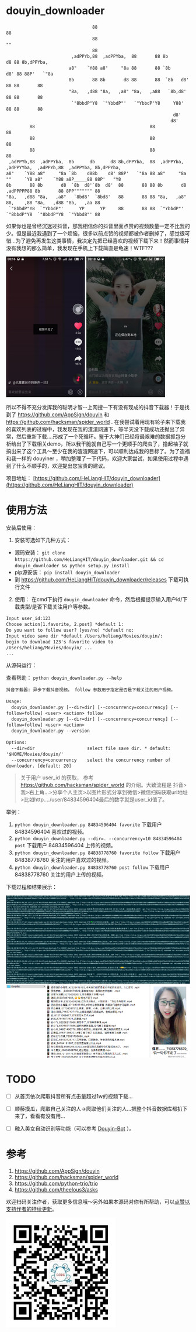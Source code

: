 # douyin_downloader

```univers.flf
                                 88                                     88
                                 88                                     ""
                                 88
                         ,adPPYb,88  ,adPPYba,  88       88 8b       d8 88 8b,dPPYba,
                        a8"    `Y88 a8"     "8a 88       88 `8b     d8' 88 88P'   `"8a
                        8b       88 8b       d8 88       88  `8b   d8'  88 88       88
                        "8a,   ,d88 "8a,   ,a8" "8a,   ,a88   `8b,d8'   88 88       88
                         `"8bbdP"Y8  `"YbbdP"'   `"YbbdP'Y8     Y88'    88 88       88
                                                                d8'
                                                               d8'
         88                                            88                                 88
         88                                            88                                 88
         88                                            88                                 88
 ,adPPYb,88  ,adPPYba,  8b      db      d8 8b,dPPYba,  88  ,adPPYba,  ,adPPYYba,  ,adPPYb,88  ,adPPYba, 8b,dPPYba,
a8"    `Y88 a8"     "8a `8b    d88b    d8' 88P'   `"8a 88 a8"     "8a ""     `Y8 a8"    `Y88 a8P_____88 88P'   "Y8
8b       88 8b       d8  `8b  d8'`8b  d8'  88       88 88 8b       d8 ,adPPPPP88 8b       88 8PP""""""" 88
"8a,   ,d88 "8a,   ,a8"   `8bd8'  `8bd8'   88       88 88 "8a,   ,a8" 88,    ,88 "8a,   ,d88 "8b,   ,aa 88
 `"8bbdP"Y8  `"YbbdP"'      YP      YP     88       88 88  `"YbbdP"'  `"8bbdP"Y8  `"8bbdP"Y8  `"Ybbd8"' 88
```

如果你也是曾经沉迷过抖音，那我相信你的抖音里面点赞的视频数量一定不比我的少。但是最近我遇到了一个烦恼，很多以前点赞的视频都被作者删掉了，感觉很可惜...为了避免再发生这类事情，我决定先把已经喜欢的视频下载下来！然而事情并没有我想的那么简单，我发现在手机上下载简直是龟速！WTF???

<img src="./img/deleted.jpg" width = "216" height = "384" alt="视频已删除..." /> <img src="./img/timeout.jpg" width = "216" height = "384" alt="视频正在下载..." />

所以不得不充分发挥我的聪明才智--上网搜一下有没有现成的抖音下载器！于是找到了 https://github.com/AppSign/douyin 和 https://github.com/hacksman/spider_world . 在我尝试着用现有轮子来下载我的喜欢列表的过程中，我发现在我的渣渣网速下，等半天没下载成功还抛出了异常，然后重新下载....形成了一个死循环。鉴于大神们已经将最艰难的数据抓包分析给出了下载相关demo，所以我干脆就自己写一个更顺手的爬虫了，撸起袖子就搞出来了这个工具～至少在我的渣渣网速下，可以顺利达成我的目标了。为了造福和我一样的 douyiner ，稍加整理了一下代码，欢迎大家尝试，如果使用过程中遇到了什么不顺手的，欢迎提出您宝贵的建议。

项目地址： [https://github.com/HeLiangHIT/douyin_downloader](https://github.com/HeLiangHIT/douyin_downloader)


# 使用方法

安装后使用：

1. 安装可选如下几种方式： 
  + 源码安装： `git clone https://github.com/HeLiangHIT/douyin_downloader.git && cd douyin_downloader && python setup.py install` 
  + pip源安装： `pip install douyin_downloader`
  + 到 https://github.com/HeLiangHIT/douyin_downloader/releases 下载可执行文件
2. 使用： 在cmd下执行 `douyin_downloader` 命令，然后根据提示输入用户id/下载类型/是否下载关注用户等参数。

```
Input user_id:123
Choose action[1.favorite, 2.post] *default 1:
Do you want to follow user? [yes/no] *default no:
Input video save dir *default /Users/heliang/Movies/douyin/:
begin to download 123's favorite video to /Users/heliang/Movies/douyin/ ...
...
```


从源码运行：

查看帮助： `python douyin_downloader.py --help`

```
抖音下载器: 异步下载抖音视频。 follow 参数用于指定是否是下载关注的用户视频。

Usage:
  douyin_downloader.py [--dir=dir] [--concurrency=concurrency] [--follow=follow] <user> <action> follow
  douyin_downloader.py [--dir=dir] [--concurrency=concurrency] [--follow=follow] <user> <action>
  douyin_downloader.py --version

Options:
  --dir=dir                    select file save dir. * default: '$HOME/Movies/douyin/'
  --concurrency=concurrency    select the concurrency number of downloader. [default: 20]
```
> 关于用户 user_id 的获取， 参考 https://github.com/hacksman/spider_world 的介绍。大致流程是 抖音>我>右上角...>分享个人主页>以图片形式分享到微信>微信扫码获取url地址>比如http..../user/84834596404最后的数字就是user_id值了。


举例：

1. `python douyin_downloader.py 84834596404 favorite` 下载用户 84834596404 喜欢过的视频。
2. `python douyin_downloader.py --dir=. --concurrency=10 84834596404 post` 下载用户 84834596404 上传的视频。
3. `python douyin_downloader.py 84838778760 favorite follow` 下载用户 84838778760 关注的用户喜欢过的视频。
4. `python douyin_downloader.py 84838778760 post follow` 下载用户 84838778760 关注的用户上传的视频。


下载过程和结果展示：

![下载中...](img/downloading.png)
![下载结果](img/result.png)

# TODO

* [ ] 从首页依次爬取抖音所有点击量超过1w的视频下载...
* [ ] 顺藤摸瓜，爬取自己关注的人->爬取他们关注的人...把整个抖音数据库都扒下来了，看看有没有用...
* [ ] 融入美女自动识别等功能（可以参考 [Douyin-Bot](https://github.com/wangshub/Douyin-Bot) ）。


# 参考

1. https://github.com/AppSign/douyin
2. https://github.com/hacksman/spider_world
3. https://github.com/python-trio/trio
4. https://github.com/theelous3/asks


欢迎扫码关注作者，获取更多信息哦～另外如果本源码对你有所帮助，可以[点赞以支持作者的持续更新](./img/URgood.jpg)。

<img src="./img/owner.jpg" width = "300" height = "300" alt="关注作者" align="center" />






